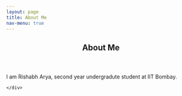```yaml
---
layout: page
title: About Me
nav-menu: true
---
```


<!-- Main -->
<div id="main" class="alt">

<!-- One -->
<section id="one">
	<div class="inner">
		<header class="major">
			<h1>About Me</h1>
		</header>

<!-- Content -->
<!-- <h2 id="content">About Me</h2> -->
<p>I am Rishabh Arya, second year undergradute student at IIT Bombay.</p>


	</div>
</section>

</div>
